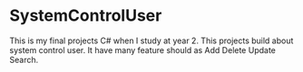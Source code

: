 # SystemControlUser
This is my final projects C# when I study at year 2. This projects build about system control user. It have many feature should as Add Delete Update Search.  

